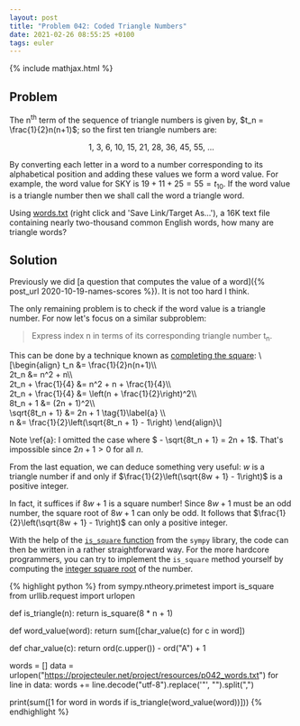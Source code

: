 ```yaml
---
layout: post
title: "Problem 042: Coded Triangle Numbers"
date: 2021-02-26 08:55:25 +0100
tags: euler
---
```

{% include mathjax.html %}
## Problem
The n<sup>th</sup> term of the sequence of triangle numbers is given by, $t_n = \frac{1}{2}n(n+1)$; so the first ten triangle numbers are:

<p style="text-align:center">1, 3, 6, 10, 15, 21, 28, 36, 45, 55, ...</p>

By converting each letter in a word to a number corresponding to its alphabetical position and adding these values we form a word value. For example, the word value for SKY is $19 + 11 + 25 = 55 = t_{10}$. If the word value is a triangle number then we shall call the word a triangle word.

Using [words.txt](https://projecteuler.net/project/resources/p042_words.txt) (right click and 'Save Link/Target As...'), a 16K text file containing nearly two-thousand common English words, how many are triangle words?

## Solution
Previously we did [a question that computes the value of a word]({% post_url 2020-10-19-names-scores %}). It is not too hard I think.

The only remaining problem is to check if the word value is a triangle number. For now let's focus on a similar subproblem:
> Express index n in terms of its corresponding triangle number t<sub>n</sub>.

This can be done by a technique known as [completing the square](https://en.wikipedia.org/wiki/Completing_the_square):
\\\[\begin{align}
t_n &= \frac{1}{2}n(n+1)\\\\\
2t_n &= n^2 + n\\\\\
2t_n + \frac{1}{4} &= n^2 + n + \frac{1}{4}\\\\\
2t_n + \frac{1}{4} &= \left(n + \frac{1}{2}\right)^2\\\\\
8t_n + 1 &= (2n + 1)^2\\\\\
\sqrt{8t_n + 1} &= 2n + 1 \tag{1}\label{a} \\\\\
n &= \frac{1}{2}\left(\sqrt{8t_n + 1} - 1\right)
\end{align}\\\]

Note \ref{a}: I omitted the case where $ - \sqrt{8t_n + 1} = 2n + 1$. That's impossible since $2n + 1 > 0$ for all $n$. 

From the last equation, we can deduce something very useful: $w$ is a triangle number if and only if $\frac{1}{2}\left(\sqrt{8w + 1} - 1\right)$ is a positive integer.

In fact, it suffices if $8w + 1$ is a square number! Since $8w + 1$ must be an odd number, the square root of $8w + 1$ can only be odd. It follows that $\frac{1}{2}\left(\sqrt{8w + 1} - 1\right)$ can only a positive integer.

With the help of the [`is_square` function](https://docs.sympy.org/latest/modules/ntheory.html#sympy.ntheory.primetest.is_square) from the `sympy` library, the code can then be written in a rather straightforward way. For the more hardcore programmers, you can try to implement the `is_square` method yourself by computing the [integer square root](https://en.wikipedia.org/wiki/Integer_square_root) of the number.

{% highlight python %}
from sympy.ntheory.primetest import is_square
from urllib.request import urlopen


def is_triangle(n):
    return is_square(8 * n + 1)


def word_value(word):
    return sum([char_value(c) for c in word])


def char_value(c):
    return ord(c.upper()) - ord("A") + 1


words = []
data = urlopen("https://projecteuler.net/project/resources/p042_words.txt")
for line in data:
    words += line.decode("utf-8").replace('"', "").split(",")

print(sum([1 for word in words if is_triangle(word_value(word))]))
{% endhighlight %}
